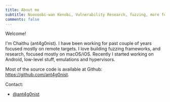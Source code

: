 ```yaml
---
title: About me
subtitle: Nooooobi-wan Kenobi, Vulnerability Research, fuzzing, more fuzzing and moreeee fuzzing
comments: false
---
```


Welcome!

I'm Chaithu (ant4g0nist). I have been working for past couple of years focused mostly on remote targets. 
I love building fuzzing frameworks, and research, focused mostly on macOS/iOS. 
Recently I started working on Android, low-level stuff, emulations and hypervisors.

Most of the source code is available at Github: https://github.com/ant4g0nist.

Contact: 
- [@ant4g0nist](https://twitter.com/ant4g0nist)
